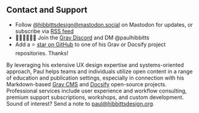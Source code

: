 ## Contact and Support

- Follow [@hibbittsdesign@mastodon.social](https://mastodon.social/@hibbittsdesign) on Mastodon for updates, or subscribe via [RSS feed](https://mastodon.social/@hibbittsdesign.rss)
- 👩🏻‍💻🧑🏻‍💻 Join the [Grav Discord](https://discord.gg/5VhYVkR) and DM @paulhibbitts
- Add a ⭐️ [star on GitHub](https://github.com/hibbitts-design/) to one of his Grav or Docsify project repositories. Thanks!

By leveraging his extensive UX design expertise and systems-oriented approach, Paul helps teams and individuals utilize open content in a range of education and publication settings, especially in connection with his Markdown-based [Grav CMS](https://getgrav.org/) and [Docsify](https://docsify.js.org/#/) open-source projects. Professional services include user experience and workflow consulting, premium support subscriptions, workshops, and custom development.  Sound of interest? Send a note to [paul@hibbittsdesign.org](mailto:paul@hibbittsdesign.org).